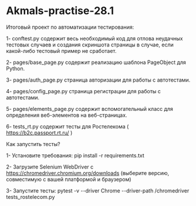 # Akmals-practise-28.1

Итоговый проект по автоматизации тестирования: 

1- conftest.py содержит весь необходимый код для отлова неудачных тестовых случаев и создания скриншота страницы в случае, если какой-либо тестовый пример не сработает.

2- pages/base_page.py содержит реализацию шаблона PageObject для Python.

3- pages/auth_page.py страница авторизации для работы с автотестами.

4- pages/config_page.py страница регистрации для работы с автотестами.

5- pages/elements_page.py содержит вспомогательный класс для определения веб-элементов на веб-страницах.

6- tests_rt.py содержит тесты для Ростелекома ( https://b2c.passport.rt.ru/ )

Как запустить тесты?

1- Установите требования: pip install -r requirements.txt

2- Загрузите Selenium WebDriver с https://chromedriver.chromium.org/downloads (выберите версию, совместимую с вашей платформой и браузером)

3- Запустите тесты: pytest -v --driver Chrome --driver-path /chromedriver tests_rostelecom.py
